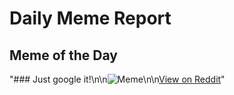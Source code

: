 # Daily Meme Report

## Meme of the Day
"### Just google it!\n\n![Meme](https://i.redd.it/ojt6i2wticed1.png)\n\n[View on Reddit](https://redd.it/1eald0u)"
